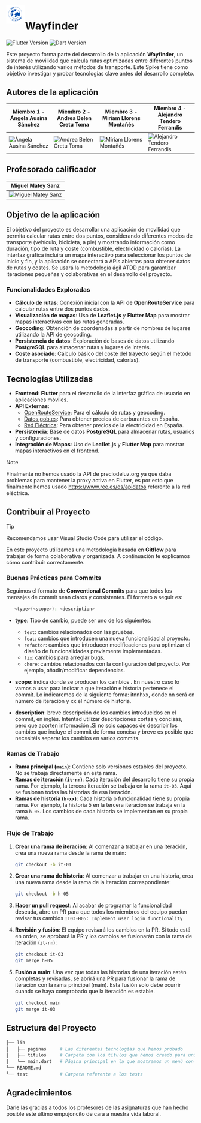 <img src="./assets/logo.png" alt="Wayfinder Logo" width="50" align="left">

# Wayfinder 

![Flutter Version](https://img.shields.io/badge/flutter-v3.24.3-blue) ![Dart Version](https://img.shields.io/badge/dart-v2.18.2-blue)

Este proyecto forma parte del desarrollo de la aplicación **Wayfinder**, un sistema de movilidad que calcula rutas optimizadas entre diferentes puntos de interés utilizando varios métodos de transporte. Este Spike tiene como objetivo investigar y probar tecnologías clave antes del desarrollo completo.

## Autores de la aplicación

| Miembro 1 - Ángela Ausina Sánchez       | Miembro 2 - Andrea Belen Cretu Toma    | Miembro 3 - Miriam Llorens Montañés    | Miembro 4 - Alejandro Tendero Ferrandis  |
|----------------------------------------|----------------------------------------|----------------------------------------|-------------------------------------------|
| <img src="https://avatars.githubusercontent.com/u/95291485?v=4" alt="Ángela Ausina Sánchez" width="120"/>| <img src="https://avatars.githubusercontent.com/u/95291876?v=4" alt="Andrea Belen Cretu Toma" width="120"/> | <img src="https://avatars.githubusercontent.com/u/99995694?v=4" alt="Miriam Llorens Montañés" width="120"/> | <img src="https://avatars.githubusercontent.com/u/114917263?v=4" alt="Alejandro Tendero Ferrandis" width="120"/> |

## Profesorado calificador

|            Miguel Matey Sanz           |
|----------------------------------------|
| <img src="https://avatars3.githubusercontent.com/u/25453537?s=120" alt="Miguel Matey Sanz" width="120"/>|



## Objetivo de la aplicación

El objetivo del proyecto es desarrollar una aplicación de movilidad que permita calcular rutas entre dos puntos, considerando diferentes modos de transporte (vehículo, bicicleta, a pie) y mostrando información como duración, tipo de ruta y coste (combustible, electricidad o calorías). La interfaz gráfica incluirá un mapa interactivo para seleccionar los puntos de inicio y fin, y la aplicación se conectará a APIs abiertas para obtener datos de rutas y costes. Se usará la metodología ágil ATDD para garantizar iteraciones pequeñas y colaborativas en el desarrollo del proyecto.

### Funcionalidades Exploradas

- **Cálculo de rutas**: Conexión inicial con la API de **OpenRouteService** para calcular rutas entre dos puntos dados.
- **Visualización de mapas**: Uso de **Leaflet.js** y **Flutter Map** para mostrar mapas interactivas con las rutas generadas.
- **Geocoding**: Obtención de coordenadas a partir de nombres de lugares utilizando la API de geocoding.
- **Persistencia de datos**: Exploración de bases de datos utilizando **PostgreSQL** para almacenar rutas y lugares de interés.
- **Coste asociado**: Cálculo básico del coste del trayecto según el método de transporte (combustible, electricidad, calorías).

## Tecnologías Utilizadas

- **Frontend**: **Flutter** para el desarrollo de la interfaz gráfica de usuario en aplicaciones móviles.
- **API Externas**:
  - [OpenRouteService](https://openrouteservice.org/): Para el cálculo de rutas y geocoding.
  - [Datos.gob.es](https://datos.gob.es/es/catalogo/e05068001-precio-de-carburantes-en-las-gasolineras-espanolas): Para obtener precios de carburantes en España.
  - [Red Eléctrica](https://www.ree.es/es/apidatos): Para obtener precios de la electricidad en España.
- **Persistencia**: Base de datos **PostgreSQL** para almacenar rutas, usuarios y configuraciones.
- **Integración de Mapas**: Uso de **Leaflet.js** y **Flutter Map** para mostrar mapas interactivos en el frontend.

> [!NOTE]
> Finalmente no hemos usado la API de preciodeluz.org ya que daba problemas para mantener la proxy activa en Flutter, es por esto que finalmente hemos usado https://www.ree.es/es/apidatos referente a la red eléctrica.


## Contribuir al Proyecto

> [!TIP]
> Recomendamos usar Visual Studio Code para utilizar el código.

En este proyecto utilizamos una metodología basada en **Gitflow** para trabajar de forma colaborativa y organizada. A continuación te explicamos cómo contribuir correctamente.

### Buenas Prácticas para Commits
Seguimos el formato de **Conventional Commits** para que todos los mensajes de commit sean claros y consistentes. El formato a seguir es:

```bash
   <type>(<scope>): <description>
```

- **type**: Tipo de cambio, puede ser uno de los siguientes:
  - `test`: cambios relacionados con las pruebas.
  - `feat`: cambios que introducen una nueva funcionalidad al proyecto.
  - `refactor`: cambios que introducen modificaciones para optimizar el diseño de funcionalidades previamente implementadas.
  - `fix`:  cambios para arreglar bugs.
  - `chore`: cambios relacionados con la configuración del proyecto. Por ejemplo, añadir/modificar dependencias.

- **scope**: indica donde se producen los cambios . En nuestro caso lo vamos a usar para indicar a que iteración e historia pertenece el commit. Lo indicaremos de la siguiente forma: itnnhxx, donde nn será en número de iteración y xx el número de historia.

- **description**: breve descripción de los cambios introducidos en el commit, en inglés. Intentad utilizar descripciones cortas y concisas, pero que aporten información .Si no sois capaces de describir los cambios que incluye el commit de forma concisa y breve es posible que necesitéis separar los cambios en varios commits.

### Ramas de Trabajo
- **Rama principal (`main`)**: Contiene solo versiones estables del proyecto. No se trabaja directamente en esta rama.
- **Ramas de iteración (`it-nn`)**: Cada iteración del desarrollo tiene su propia rama. Por ejemplo, la tercera iteración se trabaja en la rama `it-03`. Aquí se fusionan todas las historias de esa iteración.
- **Ramas de historia (`h-xx`)**: Cada historia o funcionalidad tiene su propia rama. Por ejemplo, la historia 5 en la tercera iteración se trabaja en la rama `h-05`. Los cambios de cada historia se implementan en su propia rama.

### Flujo de Trabajo
1. **Crear una rama de iteración**: Al comenzar a trabajar en una iteración, crea una nueva rama desde la rama de main:
   ```bash
   git checkout -b it-01

2. **Crear una rama de historia**: Al comenzar a trabajar en una historia, crea una nueva rama desde la rama de la iteración correspondiente:
   ```bash
   git checkout -b h-05

3. **Hacer un pull request**: Al acabar de programar la funcionalidad deseada, abre un PR para que todos los miembros del equipo puedan revisar tus cambios
   `IT03-H05: Implement user login functionality`

4. **Revisión y fusión**: El equipo revisará los cambios en la PR. Si todo está en orden, se aprobará la PR y los cambios se fusionarán con la rama de iteración (`it-nn`):
   ```bash
   git checkout it-03
   git merge h-05
   ```

5. **Fusión a main**: Una vez que todas las historias de una iteración estén completas y revisadas, se abrirá una PR para fusionar la rama de iteración con la rama principal (main). Esta fusión solo debe ocurrir cuando se haya comprobado que la iteración es estable.
   ```bash
   git checkout main
   git merge it-03  
   ```


## Estructura del Proyecto

```bash
├── lib
│   ├── paginas     # Las diferentes tecnologías que hemos probado
│   ├── titulos     # Carpeta con los títulos que hemos creado para unificar estilos
│   └── main.dart   # Página principal en la que mostramos un menú con las diferentes páginas
└── README.md
└── test            # Carpeta referente a los tests
```

## Agradecimientos
Darle las gracias a todos los profesores de las asignaturas que han hecho posible este último empujoncito de cara a nuestra vida laboral. 

